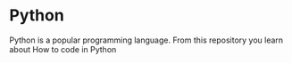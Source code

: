 # Python
Python is a popular programming language. From this repository you learn about How to code in Python
